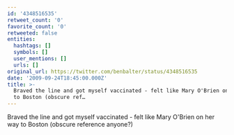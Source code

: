 ```yaml
---
id: '4348516535'
retweet_count: '0'
favorite_count: '0'
retweeted: false
entities:
  hashtags: []
  symbols: []
  user_mentions: []
  urls: []
original_url: https://twitter.com/benbalter/status/4348516535
date: '2009-09-24T18:45:00.000Z'
title: >-
  Braved the line and got myself vaccinated - felt like Mary O'Brien on her way
  to Boston (obscure ref…
---
```


Braved the line and got myself vaccinated - felt like Mary O'Brien on her way to Boston (obscure reference anyone?)